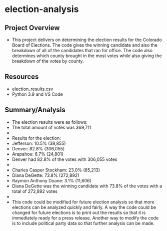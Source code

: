 # election-analysis
## Project Overview
- This project delivers on determining the election results for the Colorado Board of Elections. The code gives the winning candidate and also the breakdown of all of the candidates that ran for office. The code also determines which county brought in the most votes while also giving the breakdown of the votes by county.
## Resources
- election_results.csv
- Python 3.9 and VS Code 
## Summary/Analysis
- The election results were as follows:
- The total amount of votes was 369,711
- 
- Results for the election:
- Jefferson: 10.5% (38,855)
- Denver: 82.8% (306,055)
- Arapahoe: 6.7% (24,801)
- Denver had 82.8% of the votes with 306,055 votes 
-
- Charles Casper Stockham: 23.0% (85,213)
- Diana DeGette: 73.8% (272,892)
- Raymon Anthony Doane: 3.1% (11,606)
- Diana DeGette was the winning candidate with 73.8% of the votes with a total of 272,892 votes
- 
- This code could be modified for future election analysis so that more elections can be analyzed quickly and fairly. A way the code could be changed for future elections is to print out the results so that it is immediately ready for a press release. Another way to modify the code is to include political party data so that further analysis can be made.
